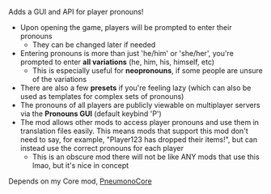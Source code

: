 Adds a GUI and API for player pronouns!
- Upon opening the game, players will be prompted to enter their pronouns
  - They can be changed later if needed
- Entering pronouns is more than just 'he/him' or 'she/her', you're prompted to enter **all variations** (he, him, his, himself, etc)
  - This is especially useful for **neopronouns**, if some people are unsure of the variations
- There are also a few **presets** if you're feeling lazy (which can also be used as templates for complex sets of pronouns)
- The pronouns of all players are publicly viewable on multiplayer servers via the **Pronouns GUI** (default keybind 'P')
- The mod allows other mods to access player pronouns and use them in translation files easily. This means mods that support this mod don't need to say, for example, "Player123 has dropped their items!", but can instead use the correct pronouns for each player
  - This is an obscure mod there will not be like ANY mods that use this lmao, but it's nice in concept

Depends on my Core mod, [PneumonoCore](https://modrinth.com/mod/pneumono_core)
